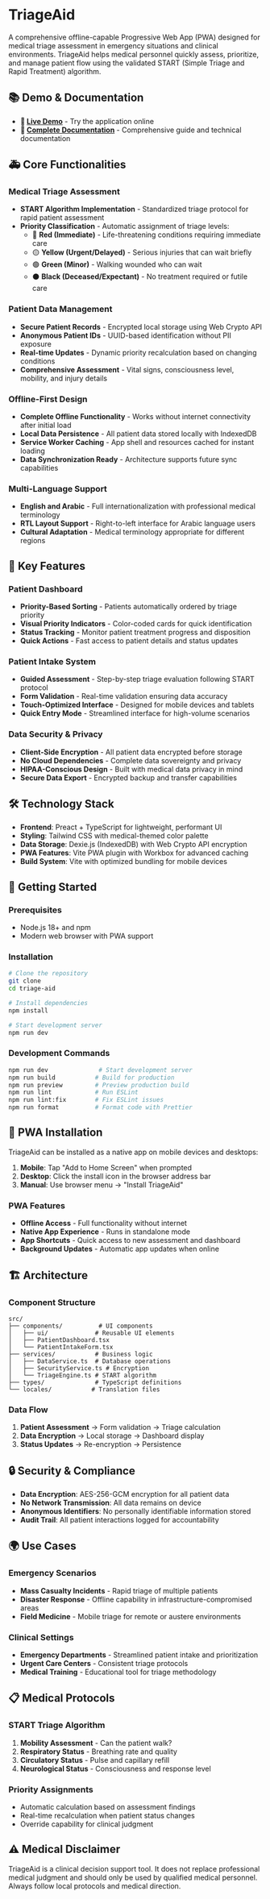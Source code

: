 # TriageAid

A comprehensive offline-capable Progressive Web App (PWA) designed for medical triage assessment in emergency situations and clinical environments. TriageAid helps medical personnel quickly assess, prioritize, and manage patient flow using the validated START (Simple Triage and Rapid Treatment) algorithm.

## 📚 Demo & Documentation

- **🚀 [Live Demo](https://afif-fahim.github.io/triage-aid)** - Try the application online
- **📖 [Complete Documentation](https://afif-fahim.notion.site/TriageAid-Offline-Medical-Triage-Assessment-Tool-2326e231ee9580959117d64a242032e9)** - Comprehensive guide and technical documentation

## 🚑 Core Functionalities

### Medical Triage Assessment

- **START Algorithm Implementation** - Standardized triage protocol for rapid patient assessment
- **Priority Classification** - Automatic assignment of triage levels:
  - 🔴 **Red (Immediate)** - Life-threatening conditions requiring immediate care
  - 🟡 **Yellow (Urgent/Delayed)** - Serious injuries that can wait briefly
  - 🟢 **Green (Minor)** - Walking wounded who can wait
  - ⚫ **Black (Deceased/Expectant)** - No treatment required or futile care

### Patient Data Management

- **Secure Patient Records** - Encrypted local storage using Web Crypto API
- **Anonymous Patient IDs** - UUID-based identification without PII exposure
- **Real-time Updates** - Dynamic priority recalculation based on changing conditions
- **Comprehensive Assessment** - Vital signs, consciousness level, mobility, and injury details

### Offline-First Design

- **Complete Offline Functionality** - Works without internet connectivity after initial load
- **Local Data Persistence** - All patient data stored locally with IndexedDB
- **Service Worker Caching** - App shell and resources cached for instant loading
- **Data Synchronization Ready** - Architecture supports future sync capabilities

### Multi-Language Support

- **English and Arabic** - Full internationalization with professional medical terminology
- **RTL Layout Support** - Right-to-left interface for Arabic language users
- **Cultural Adaptation** - Medical terminology appropriate for different regions

## 🏥 Key Features

### Patient Dashboard

- **Priority-Based Sorting** - Patients automatically ordered by triage priority
- **Visual Priority Indicators** - Color-coded cards for quick identification
- **Status Tracking** - Monitor patient treatment progress and disposition
- **Quick Actions** - Fast access to patient details and status updates

### Patient Intake System

- **Guided Assessment** - Step-by-step triage evaluation following START protocol
- **Form Validation** - Real-time validation ensuring data accuracy
- **Touch-Optimized Interface** - Designed for mobile devices and tablets
- **Quick Entry Mode** - Streamlined interface for high-volume scenarios

### Data Security & Privacy

- **Client-Side Encryption** - All patient data encrypted before storage
- **No Cloud Dependencies** - Complete data sovereignty and privacy
- **HIPAA-Conscious Design** - Built with medical data privacy in mind
- **Secure Data Export** - Encrypted backup and transfer capabilities

## 🛠️ Technology Stack

- **Frontend**: Preact + TypeScript for lightweight, performant UI
- **Styling**: Tailwind CSS with medical-themed color palette
- **Data Storage**: Dexie.js (IndexedDB) with Web Crypto API encryption
- **PWA Features**: Vite PWA plugin with Workbox for advanced caching
- **Build System**: Vite with optimized bundling for mobile devices

## 🚀 Getting Started

### Prerequisites

- Node.js 18+ and npm
- Modern web browser with PWA support

### Installation

```bash
# Clone the repository
git clone
cd triage-aid

# Install dependencies
npm install

# Start development server
npm run dev
```

### Development Commands

```bash
npm run dev              # Start development server
npm run build           # Build for production
npm run preview         # Preview production build
npm run lint            # Run ESLint
npm run lint:fix        # Fix ESLint issues
npm run format          # Format code with Prettier
```

## 📱 PWA Installation

TriageAid can be installed as a native app on mobile devices and desktops:

1. **Mobile**: Tap "Add to Home Screen" when prompted
2. **Desktop**: Click the install icon in the browser address bar
3. **Manual**: Use browser menu → "Install TriageAid"

### PWA Features

- **Offline Access** - Full functionality without internet
- **Native App Experience** - Runs in standalone mode
- **App Shortcuts** - Quick access to new assessment and dashboard
- **Background Updates** - Automatic app updates when online

## 🏗️ Architecture

### Component Structure

```
src/
├── components/          # UI components
│   ├── ui/             # Reusable UI elements
│   ├── PatientDashboard.tsx
│   └── PatientIntakeForm.tsx
├── services/           # Business logic
│   ├── DataService.ts  # Database operations
│   ├── SecurityService.ts # Encryption
│   └── TriageEngine.ts # START algorithm
├── types/              # TypeScript definitions
└── locales/           # Translation files
```

### Data Flow

1. **Patient Assessment** → Form validation → Triage calculation
2. **Data Encryption** → Local storage → Dashboard display
3. **Status Updates** → Re-encryption → Persistence

## 🔒 Security & Compliance

- **Data Encryption**: AES-256-GCM encryption for all patient data
- **No Network Transmission**: All data remains on device
- **Anonymous Identifiers**: No personally identifiable information stored
- **Audit Trail**: All patient interactions logged for accountability

## 🌍 Use Cases

### Emergency Scenarios

- **Mass Casualty Incidents** - Rapid triage of multiple patients
- **Disaster Response** - Offline capability in infrastructure-compromised areas
- **Field Medicine** - Mobile triage for remote or austere environments

### Clinical Settings

- **Emergency Departments** - Streamlined patient intake and prioritization
- **Urgent Care Centers** - Consistent triage protocols
- **Medical Training** - Educational tool for triage methodology

## 📋 Medical Protocols

### START Triage Algorithm

1. **Mobility Assessment** - Can the patient walk?
2. **Respiratory Status** - Breathing rate and quality
3. **Circulatory Status** - Pulse and capillary refill
4. **Neurological Status** - Consciousness and response level

### Priority Assignments

- Automatic calculation based on assessment findings
- Real-time recalculation when patient status changes
- Override capability for clinical judgment

## ⚠️ Medical Disclaimer

TriageAid is a clinical decision support tool. It does not replace professional medical judgment and should only be used by qualified medical personnel. Always follow local protocols and medical direction.
